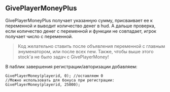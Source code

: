 GivePlayerMoneyPlus
---------
GivePlayerMoneyPlus получает указанную сумму, присваивает ее к переменной и выводит количество денег в hud. А дальше проверка, если количество денег с переменной и функции не совпадает, игрок получает число с переменной.
>Код желательно ставить после объявления переменной с главным энуменатором, или после всех new. Также, чтобы выше этого stock'а не было задач с GivePlayerMoney!

В паблик завершения регистрации/авторизации добавляем:
```pawn
GivePlayerMoney(playerid, 0); //оставляем 0 
//Можно использовать для бонуса при регистрации: GivePlayerMoney(playerid, 25000);
```
